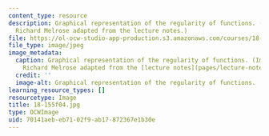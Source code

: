 ```yaml
---
content_type: resource
description: Graphical representation of the regularity of functions. (Image by Prof.
  Richard Melrose adapted from the lecture notes.)
file: https://ol-ocw-studio-app-production.s3.amazonaws.com/courses/18-155-differential-analysis-fall-2004/70141aebeb7102f9ab17872367e1b30e_18-155f04.jpg
file_type: image/jpeg
image_metadata:
  caption: Graphical representation of the regularity of functions. (Image by Prof.
    Richard Melrose adapted from the [lecture notes](pages/lecture-notes).)
  credit: ''
  image-alt: Graphical representation of the regularity of functions.
learning_resource_types: []
resourcetype: Image
title: 18-155f04.jpg
type: OCWImage
uid: 70141aeb-eb71-02f9-ab17-872367e1b30e
---
```

